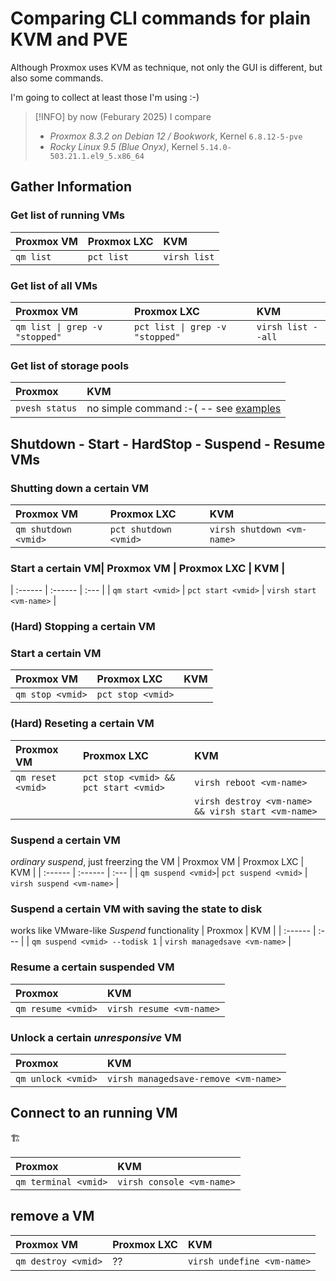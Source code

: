 # Comparing CLI commands for plain KVM and PVE
Although Proxmox uses KVM as technique, not only the GUI is different, but also some commands.

I'm going to collect at least those I'm using :-)

> [!INFO]
> by now (Feburary 2025) I compare
> - *Proxmox 8.3.2 on Debian 12 / Bookwork*, Kernel `6.8.12-5-pve`
> - *Rocky Linux 9.5 (Blue Onyx)*, Kernel `5.14.0-503.21.1.el9_5.x86_64`

## Gather Information
### Get list of running VMs
| Proxmox VM | Proxmox LXC | KVM |
| :------ | :------ | :--- |
| `qm list` | `pct list`| `virsh list`|

### Get list of all VMs
| Proxmox VM | Proxmox LXC | KVM |
| :------ | :------ | :--- |
| `qm list \| grep -v "stopped"`  |  `pct list \| grep -v "stopped"`  | `virsh list --all`|

### Get list of storage pools
| Proxmox | KVM |
| :------ | :--- |
| `pvesh status` | no simple command :-( -- see [examples](./KVE-PVE-Command-Examples.md)| 

## Shutdown - Start - HardStop - Suspend - Resume VMs
### Shutting down a certain VM
| Proxmox VM | Proxmox LXC | KVM |
| :------ | :------ | :--- |
| `qm shutdown <vmid>` | `pct shutdown <vmid>` | `virsh shutdown <vm-name>` |

### Start a certain VM| Proxmox VM | Proxmox LXC | KVM |
| :------ | :------ | :--- |
| `qm start <vmid>` | `pct start <vmid>` | `virsh start <vm-name>` |

### (Hard) Stopping a certain VM
### Start a certain VM
| Proxmox VM | Proxmox LXC | KVM |
| :------ | :------ | :--- |
| `qm stop <vmid>` | `pct stop <vmid>` ||`virsh destroy <vm-name>` |

### (Hard) Reseting a certain VM
| Proxmox VM | Proxmox LXC | KVM |
| :------ | :------ | :--- |
| `qm reset <vmid>` | `pct stop <vmid> && pct start <vmid>` | `virsh reboot <vm-name>` |
| | | `virsh destroy <vm-name> && virsh start <vm-name>` |

### Suspend a certain VM
*ordinary suspend*, just freerzing the VM
| Proxmox VM | Proxmox LXC | KVM |
| :------ | :------ | :--- |
| `qm suspend <vmid>`| `pct suspend <vmid>` | `virsh suspend <vm-name>` |

### Suspend a certain VM with saving the state to disk
works like VMware-like *Suspend* functionality
| Proxmox | KVM |
| :------ | :--- |
| `qm suspend <vmid> --todisk 1` | `virsh managedsave <vm-name>` |

### Resume a certain suspended VM
| Proxmox | KVM |
| :------ | :--- |
| `qm resume <vmid>` | `virsh resume <vm-name>` |

### Unlock a certain *unresponsive* VM
| Proxmox | KVM |
| :------ | :--- |
| `qm unlock <vmid>` | `virsh managedsave-remove <vm-name>` |



## Connect to an running VM
🏗️

| Proxmox | KVM |
| :------ | :--- |
| `qm terminal <vmid>` | `virsh console <vm-name>` |

## remove a VM
| Proxmox VM | Proxmox LXC |KVM |
| :------ | :--- | :--- |
| `qm destroy <vmid>` | ?? | `virsh undefine <vm-name>` |
